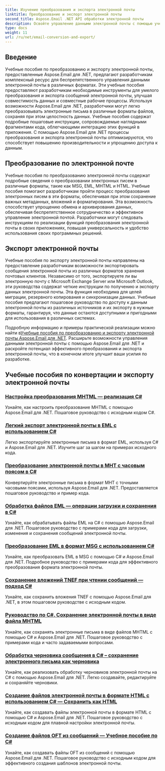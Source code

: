 ```yaml
---
title: Изучение преобразования и экспорта электронной почты
linktitle: Преобразование и экспорт электронной почты
second_title: Aspose.Email .NET API обработки электронной почты
description: Освойте управление данными электронной почты с помощью учебных пособий Aspose.Email for .NET. Конвертируйте, экспортируйте электронные письма, сохраняйте целостность, обрабатывайте вложения. Повышайте уровень с помощью примеров.
type: docs
weight: 11
url: /ru/net/email-conversion-and-export/
---
```


## Введение

Учебные пособия по преобразованию и экспорту электронной почты, предоставленные Aspose.Email для .NET, предлагают разработчикам комплексный ресурс для беспрепятственного управления данными электронной почты в различных форматах. Эти учебные пособия предоставляют разработчикам необходимые инструменты для умелого преобразования и экспорта сообщений электронной почты, улучшая совместимость данных и совместные рабочие процессы. Используя возможности Aspose.Email для .NET, разработчики могут легко преобразовывать электронные письма в различные форматы файлов, сохраняя при этом целостность данных. Учебные пособия содержат подробные пошаговые инструкции, сопровождаемые наглядными фрагментами кода, облегчающими интеграцию этих функций в приложения. С помощью Aspose.Email для .NET процессы преобразования и экспорта электронной почты оптимизируются, что способствует повышению производительности и упрощению доступа к данным.

## Преобразование по электронной почте

Учебные пособия по преобразованию электронной почты содержат подробные сведения о преобразовании электронных писем в различные форматы, такие как MSG, EML, MHTML и HTML. Учебные пособия помогают разработчикам пройти процесс преобразования электронных писем в эти форматы, обеспечивая при этом сохранение важных метаданных, вложений и форматирования. Эта возможность способствует упрощению обмена и архивирования данных, обеспечивая беспрепятственное сотрудничество и эффективное управление электронной почтой. Разработчики могут следовать инструкциям по реализации функций преобразования электронной почты в своих приложениях, повышая универсальность и удобство использования своих программных решений.

## Экспорт электронной почты

Учебные пособия по экспорту электронной почты направлены на предоставление разработчикам возможности экспортировать сообщения электронной почты из различных форматов хранения почтовых клиентов. Независимо от того, экспортируете ли вы электронную почту с Microsoft Exchange Server или Microsoft Outlook, эти руководства содержат четкие инструкции по получению и экспорту данных электронной почты. Эта функция необходима для целей миграции, резервного копирования и синхронизации данных. Учебные пособия предлагают пошаговое руководство по доступу к данным электронной почты из различных источников и их экспорту в нужные форматы, гарантируя, что данные остаются доступными и пригодными для использования в различных системах.

 Подробную информацию и примеры практической реализации можно найти в[Учебные пособия по преобразованию и экспорту электронной почты Aspose.Email для .NET](https://reference2.aspose.com/tutorials/email/net/email-conversion-and-export/). Расширьте возможности управления данными электронной почты с помощью Aspose.Email для .NET и раскройте потенциал эффективного преобразования и экспорта электронной почты, что в конечном итоге улучшит ваши усилия по разработке.

## Учебные пособия по конвертации и экспорту электронной почты
### [Настройка преобразования MHTML — реализация C#](./customizing-mhtml-conversion-csharp-implementation/)
Узнайте, как настроить преобразование MHTML с помощью Aspose.Email для .NET. Пошаговое руководство с исходным кодом C#.
### [Легкий экспорт электронной почты в EML с использованием C#](./effortless-email-export-to-eml-using-csharp/)
Легко экспортируйте электронные письма в формат EML, используя C# и Aspose.Email для .NET. Изучите шаг за шагом на примерах исходного кода.
### [Преобразование электронной почты в MHT с часовым поясом в C#](./converting-email-to-mht-with-timezone-in-csharp/)
Конвертируйте электронные письма в формат MHT с точными часовыми поясами, используя Aspose.Email для .NET. Предоставляется пошаговое руководство и пример кода.
### [Обработка файлов EML — операции загрузки и сохранения в C#](./eml-file-handling-load-and-save-operations-in-csharp/)
Узнайте, как обрабатывать файлы EML на C# с помощью Aspose.Email для .NET. Пошаговое руководство с примерами кода для загрузки, изменения и сохранения сообщений электронной почты.
### [Преобразование EML в формат MSG с использованием C#](./converting-eml-to-msg-format-using-csharp/)
Узнайте, как преобразовать EML в MSG с помощью C# и Aspose.Email для .NET. Подробное руководство с примерами кода для эффективного преобразования формата электронной почты.
### [Сохранение вложений TNEF при чтении сообщений — подход C#](./preserving-tnef-attachments-when-reading-messages-csharp-approach/)
Узнайте, как сохранить вложения TNEF с помощью Aspose.Email для .NET, в этом пошаговом руководстве с исходным кодом.
### [Руководство по C#. Сохранение электронной почты в виде файла MHTML](./csharp-guide-saving-email-as-mhtml-file/)
Узнайте, как сохранять электронные письма в виде файлов MHTML с помощью C# и Aspose.Email для .NET. Пошаговое руководство с примерами кода и часто задаваемыми вопросами.
### [Обработка черновика сообщения в C# – сохранение электронного письма как черновика](./draft-message-handling-in-csharp-saving-email-as-draft/)
Узнайте, как реализовать обработку черновиков электронной почты на C# с помощью Aspose.Email для .NET. Легко создавайте, редактируйте и сохраняйте черновики.
### [Создание файлов электронной почты в формате HTML с использованием C# — Сохранить как HTML](./creating-html-email-files-using-csharp-save-as-html/)
Узнайте, как создавать файлы электронной почты в формате HTML с помощью C# и Aspose.Email для .NET. Пошаговое руководство с исходным кодом для плавной настройки электронной почты.
### [Создание файлов OFT из сообщений — Учебное пособие по C#](./generating-oft-files-from-messages-csharp-tutorial/)
Узнайте, как создавать файлы OFT из сообщений с помощью Aspose.Email для .NET. Пошаговое руководство с исходным кодом для эффективного создания шаблонов электронной почты.